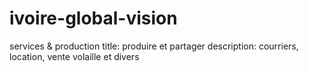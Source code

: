 # ivoire-global-vision
services &amp; production
title: produire et partager
description: courriers, location, vente volaille et divers
